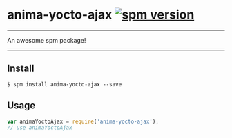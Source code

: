 # anima-yocto-ajax [![spm version](http://spmjs.io/badge/anima-yocto-ajax)](http://spmjs.io/package/anima-yocto-ajax)

---

An awesome spm package!

---

## Install

```
$ spm install anima-yocto-ajax --save
```

## Usage

```js
var animaYoctoAjax = require('anima-yocto-ajax');
// use animaYoctoAjax
```
